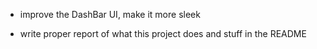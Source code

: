 - improve the DashBar UI, make it more sleek

- write proper report of what this project does and stuff in the README

